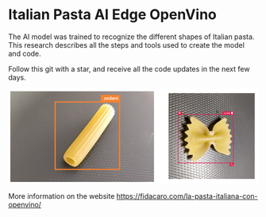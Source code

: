 # Italian Pasta AI Edge OpenVino
The AI model was trained to recognize the different shapes of Italian pasta. This research describes all the steps and tools used to create the model and code.

Follow this git with a star, and receive all the code updates in the next few days.

<img src="https://github.com/salvino72/Italian-Pasta-AI-Edge-OpenVino/blob/main/copertina-pasta-italiana-ai.png">

More information on the website https://fidacaro.com/la-pasta-italiana-con-openvino/ 
